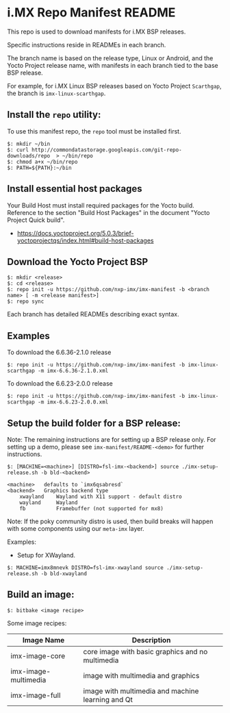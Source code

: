 i.MX Repo Manifest README
=========================

This repo is used to download manifests for i.MX BSP releases.

Specific instructions reside in READMEs in each branch.

The branch name is based on the release type, Linux or Android, and the Yocto Project release name, with manifests in each branch tied to the base BSP release.

For example, for i.MX Linux BSP releases based on Yocto Project `Scarthgap`, the branch is `imx-linux-scarthgap`.

Install the `repo` utility:
---------------------------

To use this manifest repo, the `repo` tool must be installed first.

```
$: mkdir ~/bin
$: curl http://commondatastorage.googleapis.com/git-repo-downloads/repo  > ~/bin/repo
$: chmod a+x ~/bin/repo
$: PATH=${PATH}:~/bin
```

Install essential host packages
------------------------------
Your Build Host must install required packages for the Yocto build.
Reference to the section "Build Host Packages" in the document "Yocto Project Quick build".
- https://docs.yoctoproject.org/5.0.3/brief-yoctoprojectqs/index.html#build-host-packages

Download the Yocto Project BSP
------------------------------

```
$: mkdir <release>
$: cd <release>
$: repo init -u https://github.com/nxp-imx/imx-manifest -b <branch name> [ -m <release manifest>]
$: repo sync
```

Each branch has detailed READMEs describing exact syntax.

Examples
--------

To download the 6.6.36-2.1.0 release
```
$: repo init -u https://github.com/nxp-imx/imx-manifest -b imx-linux-scarthgap -m imx-6.6.36-2.1.0.xml
```
To download the 6.6.23-2.0.0 release
```
$: repo init -u https://github.com/nxp-imx/imx-manifest -b imx-linux-scarthgap -m imx-6.6.23-2.0.0.xml
```

Setup the build folder for a BSP release:
-----------------------------------------

Note: The remaining instructions are for setting up a BSP release only. For setting
up a demo, please see `imx-manifest/README-<demo>` for further instructions.

```
$: [MACHINE=<machine>] [DISTRO=fsl-imx-<backend>] source ./imx-setup-release.sh -b bld-<backend>

<machine>   defaults to `imx6qsabresd`
<backend>   Graphics backend type
    xwayland    Wayland with X11 support - default distro
    wayland     Wayland
    fb          Framebuffer (not supported for mx8)
```

Note: If the poky community distro is used, then build breaks will happen with some
components using our `meta-imx` layer.

Examples:
- Setup for XWayland.
```
$: MACHINE=imx8mnevk DISTRO=fsl-imx-xwayland source ./imx-setup-release.sh -b bld-xwayland
```

Build an image:
---------------

```
$: bitbake <image recipe>
```

Some image recipes:

Image Name           | Description
---------------------|---------------------------------------------------
imx-image-core       | core image with basic graphics and no multimedia
imx-image-multimedia | image with multimedia and graphics
imx-image-full       | image with multimedia and machine learning and Qt
